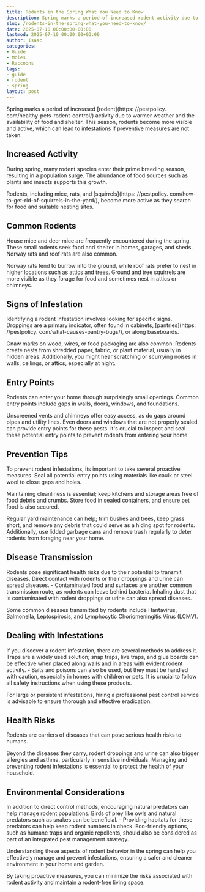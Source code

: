 ```yaml
---
title: Rodents in the Spring What You Need to Know
description: Spring marks a period of increased rodent activity due to warmer weather and the availability of food and shelter. This season, rodents become more visible...
slug: /rodents-in-the-spring-what-you-need-to-know/
date: 2025-07-10 00:00:00+00:00
lastmod: 2025-07-10 00:00:00+03:00
author: Isaac
categories:
- Guide
- Moles
- Raccoons
tags:
- guide
- rodent
- spring
layout: post
---
```


Spring marks a period of increased [rodent](https: //pestpolicy. com/healthy-pets-rodent-control/) activity due to warmer weather and the availability of food and shelter. This season, rodents become more visible and active, which can lead to infestations if preventive measures are not taken.

##  Increased Activity

During spring, many rodent species enter their prime breeding season, resulting in a population surge. The abundance of food sources such as plants and insects supports this growth.

Rodents, including mice, rats, and [squirrels](https: //pestpolicy. com/how-to-get-rid-of-squirrels-in-the-yard/), become more active as they search for food and suitable nesting sites.

##  Common Rodents

House mice and deer mice are frequently encountered during the spring. These small rodents seek food and shelter in homes, garages, and sheds. Norway rats and roof rats are also common.

Norway rats tend to burrow into the ground, while roof rats prefer to nest in higher locations such as attics and trees. Ground and tree squirrels are more visible as they forage for food and sometimes nest in attics or chimneys.

##  Signs of Infestation

Identifying a rodent infestation involves looking for specific signs. Droppings are a primary indicator, often found in cabinets, [pantries](https: //pestpolicy. com/what-causes-pantry-bugs/), or along baseboards.

Gnaw marks on wood, wires, or food packaging are also common. Rodents create nests from shredded paper, fabric, or plant material, usually in hidden areas. Additionally, you might hear scratching or scurrying noises in walls, ceilings, or attics, especially at night.

##  Entry Points

Rodents can enter your home through surprisingly small openings. Common entry points include gaps in walls, doors, windows, and foundations.

Unscreened vents and chimneys offer easy access, as do gaps around pipes and utility lines. Even doors and windows that are not properly sealed can provide entry points for these pests. It's crucial to inspect and seal these potential entry points to prevent rodents from entering your home.

##  Prevention Tips

To prevent rodent infestations, its important to take several proactive measures. Seal all potential entry points using materials like caulk or steel wool to close gaps and holes.

Maintaining cleanliness is essential; keep kitchens and storage areas free of food debris and crumbs. Store food in sealed containers, and ensure pet food is also secured.

Regular yard maintenance can help; trim bushes and trees, keep grass short, and remove any debris that could serve as a hiding spot for rodents. Additionally, use lidded garbage cans and remove trash regularly to deter rodents from foraging near your home.

##  Disease Transmission

Rodents pose significant health risks due to their potential to transmit diseases. Direct contact with rodents or their droppings and urine can spread diseases. - Contaminated food and surfaces are another common transmission route, as rodents can leave behind bacteria. Inhaling dust that is contaminated with rodent droppings or urine can also spread diseases.

Some common diseases transmitted by rodents include Hantavirus, Salmonella, Leptospirosis, and Lymphocytic Choriomeningitis Virus (LCMV).

##  Dealing with Infestations

If you discover a rodent infestation, there are several methods to address it. Traps are a widely used solution; snap traps, live traps, and glue boards can be effective when placed along walls and in areas with evident rodent activity. - Baits and poisons can also be used, but they must be handled with caution, especially in homes with children or pets. It is crucial to follow all safety instructions when using these products.

For large or persistent infestations, hiring a professional pest control service is advisable to ensure thorough and effective eradication.

##  Health Risks

Rodents are carriers of diseases that can pose serious health risks to humans.

Beyond the diseases they carry, rodent droppings and urine can also trigger allergies and asthma, particularly in sensitive individuals. Managing and preventing rodent infestations is essential to protect the health of your household.

##  Environmental Considerations

In addition to direct control methods, encouraging natural predators can help manage rodent populations. Birds of prey like owls and natural predators such as snakes can be beneficial. - Providing habitats for these predators can help keep rodent numbers in check. Eco-friendly options, such as humane traps and organic repellents, should also be considered as part of an integrated pest management strategy.

Understanding these aspects of rodent behavior in the spring can help you effectively manage and prevent infestations, ensuring a safer and cleaner environment in your home and garden.

By taking proactive measures, you can minimize the risks associated with rodent activity and maintain a rodent-free living space.
